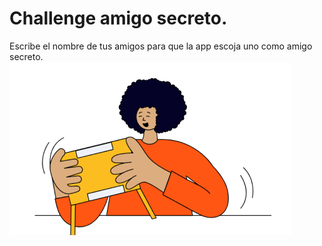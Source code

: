# Challenge amigo secreto. 

Escribe el nombre de tus amigos para que la app escoja uno como amigo secreto.
![alt text](assets/amigo-secreto.png)